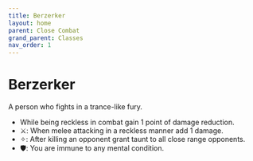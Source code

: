 ```yaml
---
title: Berzerker
layout: home
parent: Close Combat
grand_parent: Classes
nav_order: 1
---
```


# Berzerker
A person who fights in a trance-like fury.

*  While being reckless in combat gain 1 point of damage reduction.
*  ⚔: When melee attacking in a reckless manner add 1 damage.
*  ✧: After killing an opponent grant taunt to all close range opponents.
*  🛡: You are immune to any mental condition.
